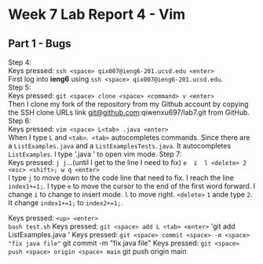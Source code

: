 # Week 7 Lab Report 4 - Vim 
## Part 1 - Bugs
Step 4: \
Keys pressed: `ssh <space> qix007@ieng6-201.ucsd.edu <enter>` \
First log into **ieng6** using `ssh <space> qix007@ieng6-201.ucsd.edu`. \
Step 5: \
Keys pressed: `git <space> clone <space> <command> v <enter>`\
Then I clone my fork of the repository from my Github account by copying the SSH clone URLs link git@github.com:qiwenxu697/lab7.git from GitHub. \
Step 6: \
Keys pressed: `vim <space> L<tab> .java <enter>` \
When I type `L` and `<tab>`.` <tab>` autocompletes commands. Since there are a `ListExamples.java` and a `ListExamplesTests.java`. It autocompletes `ListExamples`. I type '.java <enter>' to open vim mode.
Step 7: \
Keys pressed: `j j`...(until I get to the line I need to fix) `e  i  l <delete> 2 <esc> <shift>; w q <enter>` \
I type `j` to move down to the code line that need to fix. I reach the line `index1+=1;`. I type `e` to move the cursor to the end of the first word forward. I change `i` to change to insert mode. `l` to move right. `<delete>` `1` ande type `2`. It change `index1+=1;` to `index2+=1;`.

Keys pressed: `<up> <enter>` \
`bash test.sh`
Keys pressed: `git <space> add L <tab> <enter>` 
'git add ListExamples.java ' 
Keys pressed: `git <space> commit <space> -m <space> "fix java file"`
git commit -m "fix java file"
Keys pressed: `git <space> push <space> origin <space> main`
git push origin main
